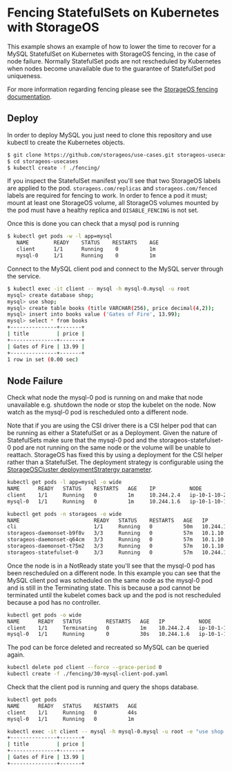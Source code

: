 # Fencing StatefulSets on Kubernetes with StorageOS

This example shows an example of how to lower the time to recover for a MySQL
StatefulSet on Kubernetes with StorageOS fencing, in the case of node failure.
Normally StatefulSet pods are not rescheduled by Kubernetes when nodes become
unavailable due to the guarantee of StatefulSet pod uniqueness.

For more information regarding fencing please see the [StorageOS fencing
documentation](https://docs.storageos.com/docs/concepts/fencing).

## Deploy

In order to deploy MySQL you just need to clone this repository and use
kubectl to create the Kubernetes objects.

```bash
$ git clone https://github.com/storageos/use-cases.git storageos-usecases
$ cd storageos-usecases
$ kubectl create -f ./fencing/
```
If you inspect the StatefulSet manifest you'll see that two StorageOS labels
are applied to the pod. `storageos.com/replicas` and `storageos.com/fenced`
labels are required for fencing to work. In order to fence a pod it must; mount
at least one StorageOS volume, all StorageOS volumes mounted by the pod must
have a healthy replica and `DISABLE_FENCING` is not set.

Once this is done you can check that a mysql pod is running
```bash
$ kubectl get pods -w -l app=mysql
   NAME        READY    STATUS    RESTARTS    AGE
   client      1/1      Running    0          1m
   mysql-0     1/1      Running    0          1m
```

Connect to the MySQL client pod and connect to the MySQL server through the
service.
```bash
$ kubectl exec -it client -- mysql -h mysql-0.mysql -u root
mysql> create database shop;
mysql> use shop;
mysql> create table books (title VARCHAR(256), price decimal(4,2));
mysql> insert into books value ('Gates of Fire', 13.99);
mysql> select * from books
+---------------+-------+
| title         | price |
+---------------+-------+
| Gates of Fire | 13.99 |
+---------------+-------+
1 row in set (0.00 sec)
```

## Node Failure

Check what node the mysql-0 pod is running on and make that node unavailable
e.g. shutdown the node or stop the kubelet on the node. Now watch as the
mysql-0 pod is rescheduled onto a different node.

Note that if you are using the CSI driver there is a CSI helper pod that can be
running as either a StatefulSet or as a Deployment. Given the nature of
StatefulSets make sure that the mysql-0 pod and the storageos-statefulset-0 pod
are not running on the same node or the volume will be unable to reattach.
StorageOS has fixed this by using a deployment for the CSI helper rather than a
StatefulSet. The deployment strategy is configurable using the
[StorageOSCluster deploymentStratergy
parameter](https://docs.storageos.com/docs/reference/cluster-operator/configuration).
```bash
kubectl get pods -l app=mysql -o wide
NAME      READY   STATUS    RESTARTS   AGE    IP           NODE                           NOMINATED NODE   READINESS GATES
client    1/1     Running   0          1m     10.244.2.4   ip-10-1-10-235.storageos.net   <none>           <none>
mysql-0   1/1     Running   0          1m     10.244.1.6   ip-10-1-10-118.storageos.net   <none>           <none>

kubectl get pods -n storageos -o wide
NAME                        READY   STATUS    RESTARTS   AGE   IP          NODE                           NOMINATED NODE   READINESS GATES
cli                         1/1     Running   0          50m   10.244.1.4  ip-10-1-10-118.storageos.net   <none>           <none>
storageos-daemonset-b9f8v   3/3     Running   0          57m   10.1.10.112 ip-10-1-10-112.storageos.net   <none>           <none>
storageos-daemonset-q64cm   3/3     Running   0          57m   10.1.10.235 ip-10-1-10-235.storageos.net   <none>           <none>
storageos-daemonset-t75m2   3/3     Running   0          57m   10.1.10.118 ip-10-1-10-118.storageos.net   <none>           <none>
storageos-statefulset-0     3/3     Running   0          57m   10.244.1.3  ip-10-1-10-118.storageos.net   <none>           <none>
```

Once the node is in a NotReady state you'll see that the mysql-0 pod has been
rescheduled on a different node. In this example you can see that the MySQL
client pod was scheduled on the same node as the mysql-0 pod and is still in
the Terminating state. This is because a pod cannot be terminated until the
kubelet comes back up and the pod is not rescheduled because a pod has no
controller.

```bash
kubectl get pods -o wide
NAME      READY   STATUS        RESTARTS   AGE   IP           NODE                           NOMINATED NODE   READINESS GATES
client    1/1     Terminating   0          1m    10.244.2.4   ip-10-1-10-235.storageos.net   <none>           <none>
mysql-0   1/1     Running       0          30s   10.244.1.6   ip-10-1-10-118.storageos.net   <none>           <none>
```

The pod can be force deleted and recreated so MySQL can be queried again.
```bash
kubectl delete pod client --force --grace-period 0
kubectl create -f ./fencing/30-mysql-client-pod.yaml
```

Check that the client pod is running and query the shops database.
```bash
kubectl get pods 
NAME      READY   STATUS    RESTARTS   AGE
client    1/1     Running   0          44s
mysql-0   1/1     Running   0          1m

kubectl exec -it client -- mysql -h mysql-0.mysql -u root -e "use shop; select * from books;"
+---------------+-------+
| title         | price |
+---------------+-------+
| Gates of Fire | 13.99 |
+---------------+-------+
```
